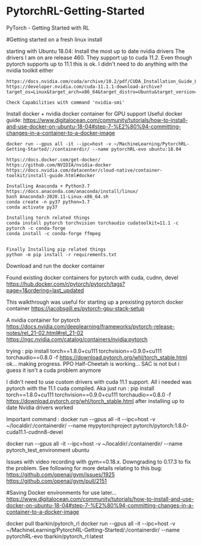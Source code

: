 # PytorchRL-Getting-Started
PyTorch - Getting Started with RL 

#Getting started on a fresh linux install

starting with Ubuntu 18.04:
Install the most up to date nvidia drivers
    The drivers I am on are release 460. They support up to cuda 11.2. Even though pytorch supports up to 11.1 this is ok. I didn't need to do anything with the nvidia toolkit either

    https://docs.nvidia.com/cuda/archive/10.2/pdf/CUDA_Installation_Guide_Linux.pdf
    https://developer.nvidia.com/cuda-11.1.1-download-archive?target_os=Linux&target_arch=x86_64&target_distro=Ubuntu&target_version=1804&target_type=runfilelocal

    Check Capabilities with command 'nvidia-smi'

Install docker + nvidia docker container for GPU support
    Useful docker guide:
        https://www.digitalocean.com/community/tutorials/how-to-install-and-use-docker-on-ubuntu-18-04#step-7-%E2%80%94-committing-changes-in-a-container-to-a-docker-image
    
    docker run --gpus all -it --ipc=host -v ~/MachineLearning/PytorchRL-Getting-Started/:/containerdir/ --name pytorchRL-evo ubuntu:18.04 

    https://docs.docker.com/get-docker/
    https://github.com/NVIDIA/nvidia-docker
    https://docs.nvidia.com/datacenter/cloud-native/container-toolkit/install-guide.html#docker

    Installing Anaconda + Python3.7
    https://docs.anaconda.com/anaconda/install/linux/
    bash Anaconda3-2020.11-Linux-x86_64.sh
    conda create -n py37 python=3.7
    conda activate py37

    Installing torch related things
    conda install pytorch torchvision torchaudio cudatoolkit=11.1 -c pytorch -c conda-forge
    conda install -c conda-forge ffmpeg


    Finally Installing pip related things
    python -m pip install -r requirements.txt


Download and run the docker container

Found existing docker containers for pytorch with cuda, cudnn, devel
    https://hub.docker.com/r/pytorch/pytorch/tags?page=1&ordering=last_updated

This walkthrough was useful for starting up a prexisting pytorch docker container
    https://jacobsgill.es/pytorch-gpu-stack-setup

A nvidia container for pytorch
    https://docs.nvidia.com/deeplearning/frameworks/pytorch-release-notes/rel_21-02.html#rel_21-02
    https://ngc.nvidia.com/catalog/containers/nvidia:pytorch



trying : pip install torch==1.8.0+cu111 torchvision==0.9.0+cu111 torchaudio==0.8.0 -f https://download.pytorch.org/whl/torch_stable.html
ok... making progress. PPO Half-Cheetah is working... SAC is not but i guess it isn't a cuda problem anymore

I didn't need to use custom drivers with cuda 11.1 support. All i needed was pytorch with the 11.1 cuda compiled. Aka just run : pip install torch==1.8.0+cu111 torchvision==0.9.0+cu111 torchaudio==0.8.0 -f https://download.pytorch.org/whl/torch_stable.html after installing up to date Nvidia drivers worked




Important command : 
docker run --gpus all -it --ipc=host -v ~/localdir/:/containerdir/ --name mypytorchproject pytorch/pytorch:1.8.0-cuda11.1-cudnn8-devel 

docker run --gpus all -it --ipc=host -v ~/localdir/:/containerdir/ --name pytorch_test_environment ubuntu 


Issues with video recording with gym==0.18.x. Downgrading to 0.17.3 to fix the problem. See following for more details relating to this bug: 
    https://github.com/openai/gym/issues/1925
    https://github.com/openai/gym/pull/2151


#Saving Docker environments for use later... 
https://www.digitalocean.com/community/tutorials/how-to-install-and-use-docker-on-ubuntu-18-04#step-7-%E2%80%94-committing-changes-in-a-container-to-a-docker-image

docker pull tbarkin/pytorch_rl
docker run --gpus all -it --ipc=host -v ~/MachineLearning/PytorchRL-Getting-Started/:/containerdir/ --name pytorchRL-evo tbarkin/pytorch_rl:latest 
